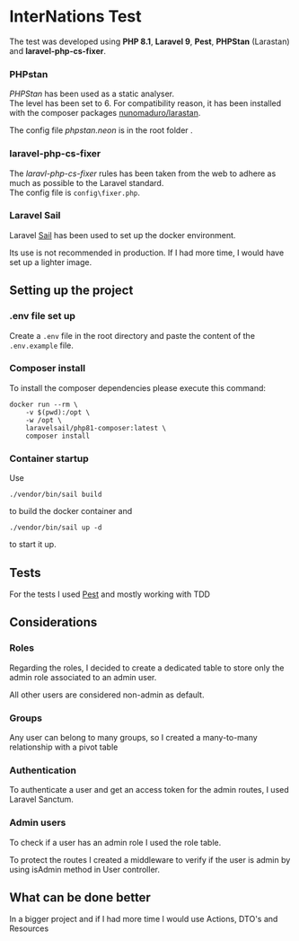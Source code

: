 # InterNations Test

The test was developed using **PHP 8.1**, **Laravel 9**, **Pest**, **PHPStan** (Larastan) and **laravel-php-cs-fixer**.


### PHPstan

*PHPStan* has been used as a static analyser.  
The level has been set to 6.
For compatibility reason, it has been installed with the composer packages [nunomaduro/larastan](https://github.com/nunomaduro/larastan).

The config file *phpstan.neon* is in the root folder .

### laravel-php-cs-fixer
The *laravl-php-cs-fixer* rules has been taken from the web to adhere as much as possible to the Laravel standard.  
The config file is `config\fixer.php`.

### Laravel Sail
Laravel [Sail](https://laravel.com/docs/8.x/sail) has been used to set up the docker environment.

Its use is not recommended in production. If I had more time, I would have set up a lighter image.

## Setting up the project

### .env file set up

Create a `.env` file in the root directory and paste the content of the `.env.example` file.

### Composer install

To install the composer dependencies please execute this command:

```shell
docker run --rm \
    -v $(pwd):/opt \
    -w /opt \
    laravelsail/php81-composer:latest \
    composer install
```

### Container startup

Use
```shell
./vendor/bin/sail build
```

to build the docker container and

```shell
./vendor/bin/sail up -d
```

to start it up.

## Tests

For the tests I used [Pest](https://pestphp.com/) and mostly working with TDD

## Considerations

### Roles
Regarding the roles, I decided to create a dedicated table to store only the admin role associated to an
admin user. 

All other users are considered non-admin as default.

### Groups
Any user can belong to many groups, so I created a many-to-many relationship with a pivot table

### Authentication
To authenticate a user and get an access token for the admin routes, I used Laravel Sanctum.

### Admin users
To check if a user has an admin role I used the role table.

To protect the routes I created a middleware to verify if the user is admin by using isAdmin method in User controller.

## What can be done better

In a bigger project and if I had more time I would use Actions, DTO's and Resources
